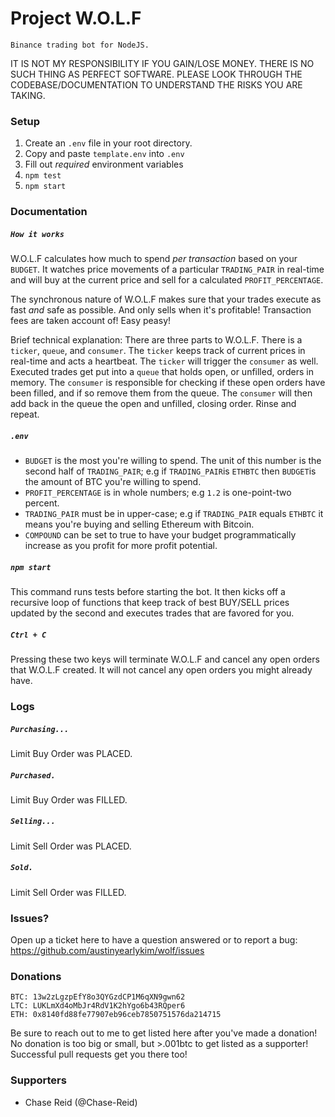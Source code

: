 # Project W.O.L.F
    Binance trading bot for NodeJS.

IT IS NOT MY RESPONSIBILITY IF YOU GAIN/LOSE MONEY.  THERE IS NO SUCH THING AS PERFECT SOFTWARE.  PLEASE LOOK THROUGH THE CODEBASE/DOCUMENTATION TO UNDERSTAND THE RISKS YOU ARE TAKING.  

### Setup
1. Create an `.env` file in your root directory.
2. Copy and paste `template.env` into `.env`
3. Fill out *required* environment variables
4. `npm test`
5. `npm start`

### Documentation
##### `How it works`
W.O.L.F calculates how much to spend *per transaction* based on your `BUDGET`.  It watches price movements of a particular `TRADING_PAIR` in real-time and will buy at the current price and sell for a calculated `PROFIT_PERCENTAGE`.

The synchronous nature of W.O.L.F makes sure that your trades execute as fast *and* safe as possible.  And only sells when it's profitable!  Transaction fees are taken account of!  Easy peasy!

Brief technical explanation:  There are three parts to W.O.L.F.  There is a `ticker`, `queue`, and `consumer`.  The `ticker` keeps track of current prices in real-time and acts a heartbeat. The `ticker` will trigger the `consumer` as well.  Executed trades get put into a `queue` that holds open, or unfilled, orders in memory.  The `consumer` is responsible for checking if these open orders have been filled, and if so remove them from the queue.  The `consumer` will then add back in the queue the open and unfilled, closing order.  Rinse and repeat.

##### `.env`
- `BUDGET` is the most you're willing to spend.  The unit of this number is the second half of `TRADING_PAIR`; e.g if `TRADING_PAIR`is `ETHBTC` then `BUDGET`is the amount of BTC you're willing to spend.
- `PROFIT_PERCENTAGE` is in whole numbers; e.g `1.2` is one-point-two percent.
- `TRADING_PAIR` must be in upper-case; e.g if `TRADING_PAIR` equals `ETHBTC` it means you're buying and selling Ethereum with Bitcoin.
- `COMPOUND` can be set to true to have your budget programmatically increase as you profit for more profit potential.

##### `npm start`
This command runs tests before starting the bot.  It then kicks off a recursive loop of functions that keep track of best BUY/SELL prices updated by the second and executes trades that are favored for you.

##### `Ctrl + C`
Pressing these two keys will terminate W.O.L.F and cancel any open orders that W.O.L.F created.  It will not cancel any open orders you might already have.

### Logs
##### `Purchasing... `
Limit Buy Order was PLACED.

##### `Purchased. `
Limit Buy Order was FILLED.

##### `Selling... `
Limit Sell Order was PLACED.

##### `Sold. `
Limit Sell Order was FILLED.

### Issues?
Open up a ticket here to have a question answered or to report a bug: https://github.com/austinyearlykim/wolf/issues

### Donations
    BTC: 13w2zLgzpEfY8o3QYGzdCP1M6qXN9gwn62
    LTC: LUKLmXd4oMbJr4RdV1K2hYgo6b43RQper6
    ETH: 0x8140fd88fe77907eb96ceb7850751576da214715
Be sure to reach out to me to get listed here after you've made a donation!  No donation is too big or small, but >.001btc to get listed as a supporter!  Successful pull requests get you there too!

### Supporters
 - Chase Reid (@Chase-Reid)
